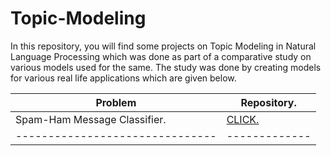 # Topic-Modeling

In this repository, you will find some projects on Topic Modeling in Natural Language Processing which was done as part of a comparative study on various models used for the same. The study was done by creating models for various real life applications which are given below. 


| Problem                         | Repository.   |
| ------------------------------- | ------------- |
| Spam-Ham Message Classifier.    | [CLICK.](https://github.com/Nikitha-Rajendran/spam-ham-message-classifier)       |
| ------------------------------- | ------------- |
